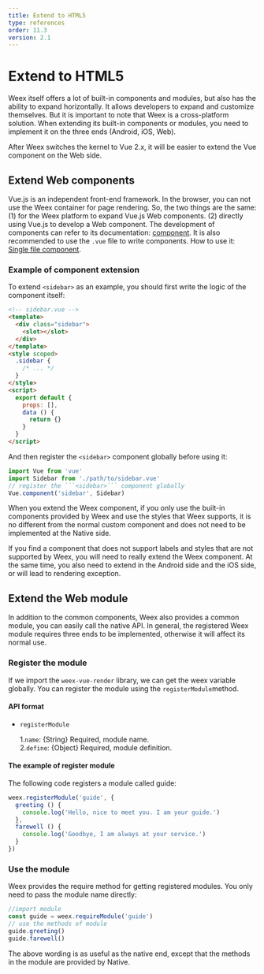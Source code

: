```yaml
---
title: Extend to HTML5   
type: references
order: 11.3
version: 2.1
---
```


# Extend to HTML5

Weex itself offers a lot of built-in components and modules, but also has the ability to expand horizontally. It allows developers to expand and customize themselves. But it is important to note that Weex is a cross-platform solution. When extending its built-in components or modules, you need to implement it on the three ends (Android, iOS, Web).       


After Weex switches the kernel to Vue 2.x, it will be easier to extend the Vue component on the Web side.    

## Extend Web components

Vue.js is an independent front-end framework. In the browser, you can not use the Weex container for page rendering. So, the two things are the same: (1) for the Weex platform to expand Vue.js Web components. (2) directly using Vue.js to develop a Web component. The development of components can refer to its documentation: [component](https://vuejs.org/v2/guide/components.html). It is also recommended to use the ```.vue``` file to write components. How to use it: [Single file component](https://vuejs.org/v2/guide/single-file-components.html).   

### Example of component extension
To extend ```<sidebar>``` as an example, you should first write the logic of the component itself:   

```html
<!-- sidebar.vue -->
<template>
  <div class="sidebar">
    <slot></slot>
  </div>
</template>
<style scoped>
  .sidebar {
    /* ... */
  }
</style>
<script>
  export default {
    props: [],
    data () {
      return {}
    }
  }
</script>
```

And then register the ```<sidebar>``` component globally before using it:

```javascript
import Vue from 'vue'
import Sidebar from './path/to/sidebar.vue'
// register the ```<sidebar>``` component globally
Vue.component('sidebar', Sidebar)
```

When you extend the Weex component, if you only use the built-in components provided by Weex and use the styles that Weex supports, it is no different from the normal custom component and does not need to be implemented at the Native side.   

If you find a component that does not support labels and styles that are not supported by Weex, you will need to really extend the Weex component. At the same time, you also need to extend in the Android side and the iOS side, or will lead to rendering exception.    

## Extend the Web module

In addition to the common components, Weex also provides a common module, you can easily call the native API. In general, the registered Weex module requires three ends to be implemented, otherwise it will affect its normal use.

### Register the module
If we import the ```weex-vue-render``` library, we can get the weex variable globally. You can register the module using the ```registerModule```method.    

#### API format  
+ `registerModule`

	1.```name```: {String} Required, module name.     
	2.```define```: {Object} Required, module definition.    
	
#### The example of register module   
The following code registers a module called guide:      

```javascript
weex.registerModule('guide', {
  greeting () {
    console.log('Hello, nice to meet you. I am your guide.')
  },
  farewell () {
    console.log('Goodbye, I am always at your service.')
  }
})
```

### Use the module

Weex provides the require method for getting registered modules. You only need to pass the module name directly:     

```javascript
//import module
const guide = weex.requireModule('guide')
// use the methods of module
guide.greeting()
guide.farewell()
```
	  
The above wording is as useful as the native end, except that the methods in the module are provided by Native.